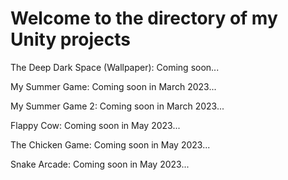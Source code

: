 # Welcome to the directory of my Unity projects

The Deep Dark Space (Wallpaper): Coming soon...

My Summer Game: Coming soon in March 2023...

My Summer Game 2: Coming soon in March 2023...

Flappy Cow: Coming soon in May 2023...

The Chicken Game: Coming soon in May 2023...

Snake Arcade: Coming soon in May 2023...
